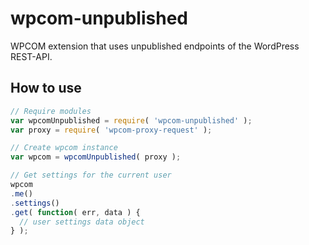 wpcom-unpublished
=================

WPCOM extension that uses unpublished endpoints of the WordPress REST-API.

## How to use

```js
// Require modules
var wpcomUnpublished = require( 'wpcom-unpublished' );
var proxy = require( 'wpcom-proxy-request' );

// Create wpcom instance
var wpcom = wpcomUnpublished( proxy );

// Get settings for the current user
wpcom
.me()
.settings()
.get( function( err, data ) {
  // user settings data object
} );
```

[wpcom.js]: http://wpcomjs.com
[REST API]: http://developer.wordpress.com/docs/api
[WordPress.com]: http://www.wordpress.com
